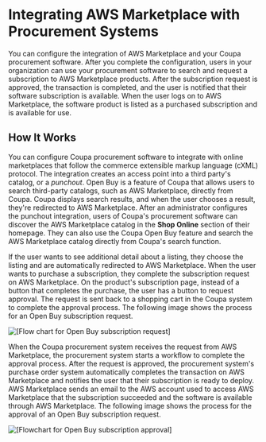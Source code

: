 # Integrating AWS Marketplace with Procurement Systems<a name="procurement-system-integration"></a>

You can configure the integration of AWS Marketplace and your Coupa procurement software\. After you complete the configuration, users in your organization can use your procurement software to search and request a subscription to AWS Marketplace products\. After the subscription request is approved, the transaction is completed, and the user is notified that their software subscription is available\. When the user logs on to AWS Marketplace, the software product is listed as a purchased subscription and is available for use\.

## How It Works<a name="procurement-system-integration-how-it-works"></a>

You can configure Coupa procurement software to integrate with online marketplaces that follow the commerce extensible markup language \(cXML\) protocol\. The integration creates an access point into a third party's catalog, or a *punchout*\. Open Buy is a feature of Coupa that allows users to search third\-party catalogs, such as AWS Marketplace, directly from Coupa\. Coupa displays search results, and when the user chooses a result, they're redirected to AWS Marketplace\. After an administrator configures the punchout integration, users of Coupa's procurement software can discover the AWS Marketplace catalog in the **Shop Online** section of their homepage\. They can also use the Coupa Open Buy feature and search the AWS Marketplace catalog directly from Coupa's search function\. 

 If the user wants to see additional detail about a listing, they choose the listing and are automatically redirected to AWS Marketplace\. When the user wants to purchase a subscription, they complete the subscription request on AWS Marketplace\. On the product's subscription page, instead of a button that completes the purchase, the user has a button to request approval\. The request is sent back to a shopping cart in the Coupa system to complete the approval process\. The following image shows the process for an Open Buy subscription request\.

 ![\[Flow chart for Open Buy subscription request\]](http://docs.aws.amazon.com/marketplace/latest/buyerguide/images/coupa-flow-01.png) 

 When the Coupa procurement system receives the request from AWS Marketplace, the procurement system starts a workflow to complete the approval process\. After the request is approved, the procurement system's purchase order system automatically completes the transaction on AWS Marketplace and notifies the user that their subscription is ready to deploy\. AWS Marketplace sends an email to the AWS account used to access AWS Marketplace that the subscription succeeded and the software is available through AWS Marketplace\. The following image shows the process for the approval of an Open Buy subscription request\.

 ![\[Flowchart for Open Buy subscription approval\]](http://docs.aws.amazon.com/marketplace/latest/buyerguide/images/coupa-flow-02.png) 